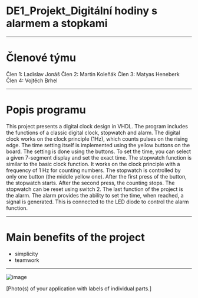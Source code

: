 # DE1_Projekt_Digitální hodiny s alarmem a stopkami
________________________________________________
# Členové týmu
Člen 1: Ladislav Jonáš
Člen 2: Martin Koleňák
Člen 3: Matyas Heneberk
Člen 4: Vojtěch Brhel
________________________________________________

# Popis programu

This project presents a digital clock design in VHDL. The program includes the functions of a classic digital clock, stopwatch and alarm. 
  The digital clock works on the clock principle (1Hz), which counts pulses on the rising edge. The time setting itself is implemented using the yellow buttons on the board. The setting is done using the buttons. To set the time, you can select a given 7-segment display and set the exact time.
  The stopwatch function is similar to the basic clock function. It works on the clock principle with a frequency of 1 Hz for counting numbers. The stopwatch is controlled by only one button (the middle yellow one). After the first press of the button, the stopwatch starts. After the second press, the counting stops. The stopwatch can be reset using switch 2.
  The last function of the project is the alarm. The alarm provides the ability to set the time, when reached, a signal is generated. This is connected to the LED diode to control the alarm function.
________________________________________________

# Main benefits of the project

- simplicity
- teamwork

________________________________________________

![image](https://github.com/user-attachments/assets/eb087970-55d7-4c71-9f35-b385362d16a3)






[Photo(s) of your application with labels of individual parts.]






